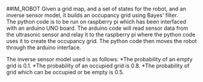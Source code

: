 ##IM_ROBOT
Given a grid map, and a set of states for the robot, and an inverse sensor model, it builds an occupancy grid using Bayes' filter.  
The python code is to be run on raspberry pi which has been interfaced with an arduino UNO board. The arduino code will read sensor data from the ultrasonic sensor and relay it to the raspberry pi
where the python code uses it to create the occupancy grid. The python code then moves the robot through the arduino interface. 

The inverse sensor model used is as follows:
*The probability of an empty grid is 0.1.
*The probability of an occupied grid is 0.8.
*The probability of grid which can be occupied or be empty is 0.5. 
